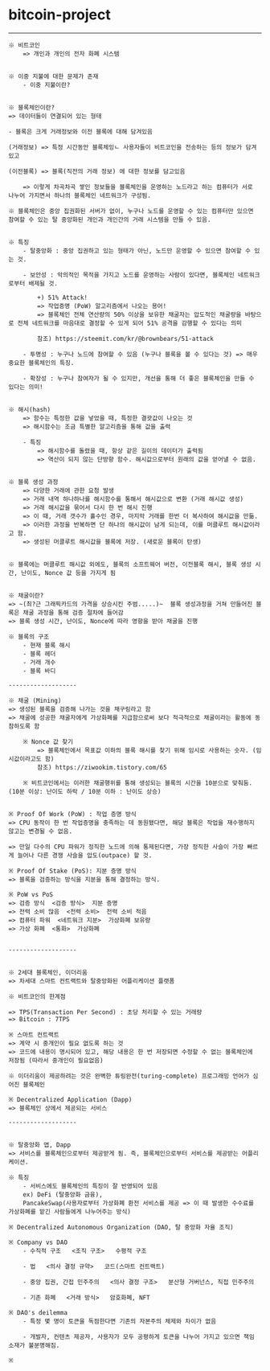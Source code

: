 # bitcoin-project

-----------------

    ※ 비트코인
        => 개인과 개인의 전자 화폐 시스템


    ※ 이중 지불에 대한 문제가 존재
        - 이중 지불이란? 


    ※ 블록체인이란?
    => 데이터들이 연결되어 있는 형태
    
    - 블록은 크게 거래정보와 이전 블록에 대해 담겨있음

    (거래정보) => 특정 시간동안 블록체잉ㄴ 사용자들이 비트코인을 전송하는 등의 정보가 담겨있고

    (이전블록) => 블록(직전의 거래 정보) 에 대한 정보를 담고있음

        => 이렇게 차곡차곡 쌓인 정보들을 블록체인을 운영하는 노드라고 하는 컴퓨터가 서로 나누어 가지면서 하나의 블록체인 네트워크가 구성됨.

    ※ 블록체인은 중앙 집권화된 서버가 없이, 누구나 노드를 운영할 수 있는 컴퓨터만 있으면 참여할 수 있는 탈 중앙화된 개인과 개인간의 거래 시스템을 만들 수 있음.

    
    ※ 특징
        - 탈중앙화 : 중앙 집권하고 있는 형태가 아닌, 노드만 운영할 수 있으면 참여할 수 있는 것.

        - 보안성 : 악의적인 목적을 가지고 노드를 운영하는 사람이 있다면, 블록체인 네트워크로부터 배제될 것.

            +) 51% Attack! 
            => 작업증명 (PoW) 알고리즘에서 나오는 용어!
            => 블록체인 전체 연산량의 50% 이상을 보유한 채굴자는 압도적인 채굴량을 바탕으로 전체 네트워크를 마음대로 결정할 수 있게 되어 51% 공격을 감행할 수 있다는 의미

            참조) https://steemit.com/kr/@brownbears/51-attack

        - 투명성 : 누구나 노드에 참여할 수 있음 (누구나 블록을 볼 수 있다는 것) => 매우 중요한 블록체인의 특징. 

        - 확장성 : 누구나 참여자가 될 수 있지만, 개선을 통해 더 좋은 블록체인을 만들 수 있다는 의미! 


    ※ 해시(hash)
        => 함수는 특정한 값을 넣었을 때, 특정한 결괏값이 나오는 것
        => 해시함수는 조금 특별한 알고리즘을 통해 값을 출력

        - 특징
            => 해시함수를 돌렸을 때, 항상 같은 길이의 데이터가 출력됨
            => 역산이 되지 않는 단방향 함수. 해시값으로부터 원래의 값을 얻어낼 수 없음. 


    ※ 블록 생성 과정
        => 다양한 거래에 관한 요청 발생 
        => 거래 내역 하나하나를 해시함수를 통해서 해시값으로 변환 (거래 해시값 생성)
        => 거래 해시값을 묶어서 다시 한 번 해시 진행
        => 이 때, 거래 갯수가 홀수인 경우, 마지막 거래를 한번 더 복사하여 해시값을 만듦.
        => 이러한 과정을 반복하면 단 하나의 해시값이 남게 되는데, 이를 머클루트 해시값이라고 함. 
        => 생성된 머클루트 해시값을 블록에 저장. (새로운 블록이 탄생)


    ※ 블록에는 머클루트 해시값 외에도, 블록의 소프트웨어 버전, 이전블록 해시, 블록 생성 시간, 난이도, Nonce 값 등을 가지게 됨


    ※ 채굴이란? 
    => ~(최?근 그래픽카드의 가격을 상승시킨 주범.....)~  블록 생성과정을 거쳐 만들어진 블록은 채굴 과정을 통해 검증 절차에 들어감
    => 블록 생성 시간, 난이도, Nonce에 따라 영향을 받아 채굴을 진행

    ※ 블록의 구조
        - 현재 블록 해시
        - 블록 헤더
        - 거래 개수
        - 블록 바디

    -------------------

    ※ 채굴 (Mining)
    => 생성된 블록을 검증해 나가는 것을 채구링라고 함
    => 채굴에 성공한 채굴자에게 가상화폐를 지급함으로써 보다 적극적으로 채굴이라는 활동에 동참하도록 함

        ※ Nonce 값 찾기 
            => 블록체인에서 목표값 이하의 블록 해시를 찾기 위해 임시로 사용하는 숫자. (임시값이라고도 함)
            참조) https://ziwookim.tistory.com/65

        ※ 비트코인에서는 이러한 채굴행위를 통해 생성되는 블록의 시간을 10분으로 맞춰둠. (10분 이상: 난이도 하락 / 10분 이하 : 난이도 상승)


    ※ Proof Of Work (PoW) : 작업 증명 방식
    => CPU 동작이 한 번 작업증명을 충족하는 데 동원됐다면, 해당 블록은 작업을 재수행하지 않고는 변경될 수 없음.

    => 만일 다수의 CPU 파워가 정직한 노드에 의해 통제된다면, 가장 정직한 사슬이 가장 빠르게 늘어나 다른 경쟁 사슬을 압도(outpace) 할 것.

    ※ Proof Of Stake (PoS): 지분 증명 방식
    => 블록을 검증하는 방식을 지분을 통해 결정하는 방식.

    ※ PoW vs PoS
    => 검증 방식  <검증 방식>  지분 증명
    => 전력 소비 많음  <전력 소비>  전력 소비 적음
    => 컴퓨터 파워  <네트워크 지분>  가상화폐 보유량 
    => 가상 화폐  <통화>  가상화폐


    -------------------


    ※ 2세대 블록체인, 이더리움
    => 차세대 스마트 컨트랙트와 탈중앙화된 어플리케이션 플랫폼

    ※ 비트코인의 한계점

    => TPS(Transaction Per Second) : 초당 처리할 수 있는 거래량
    => Bitcoin : 7TPS

    ※ 스마트 컨트랙트
    => 계약 시 중개인이 필요 없도록 하는 것
    => 코드에 내용이 명시되어 있고, 해당 내용은 한 번 저장되면 수정할 수 없는 블록체인에 저장됨 (따라서 중개인이 필요없음)

    ※ 이더리움이 제공하려는 것은 완벽한 튜링완전(turing-complete) 프로그래밍 언어가 심어진 블록체인

    ※ Decentralized Application (Dapp)
    => 블록체인 상에서 제공되는 서비스

    -------------------


    ※ 탈중앙화 앱, Dapp
    => 서비스를 블록체인으로부터 제공받게 됨. 즉, 블록체인으로부터 서비스를 제공받는 어플리케이션.

    ※ 특징
        - 서비스에도 블록체인의 특징이 잘 반영되어 있음
        ex) DeFi (탈중앙화 금융), 
        PancakeSwap(사용자로부터 가상화폐 환전 서비스를 제공 => 이 때 발생한 수수료를 가상화폐를 맡긴 사람들에게 나누어주는 방식)
        
    ※ Decentralized Autonomous Organization (DAO, 탈 중앙화 자율 조직)
    
    ※ Company vs DAO
        - 수직적 구조   <조직 구조>   수평적 구조

        - 법   <의사 결정 규약>   코드(스마트 컨트랙트)
        
        - 중앙 집권, 간접 민주주의   <의사 결정 구조>   분산형 거버넌스, 직접 민주주의

        - 기존 화폐   <거래 방식>   암호화폐, NFT

    ※ DAO's deilemma 
        - 특정 몇 명이 토큰을 독점한다면 기존의 자본주의 체제와 차이가 없음

        - 개발자, 컨텐츠 제공자, 사용자가 모두 공평하게 토큰을 나누어 가지고 있으면 책임 소재가 불분명해짐.

    ※ 


